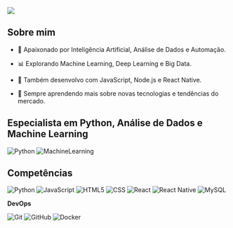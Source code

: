 ![](https://komarev.com/ghpvc/?username=iuricode&color=006bed)

## Sobre mim

- 🤖 Apaixonado por Inteligência Artificial, Análise de Dados e Automação.

- 📊 Explorando Machine Learning, Deep Learning e Big Data.

- 🚀 Também desenvolvo com JavaScript, Node.js e React Native.

- 🌱 Sempre aprendendo mais sobre novas tecnologias e tendências do mercado.

## Especialista em Python, Análise de Dados e Machine Learning
![Python](https://imgs.search.brave.com/0FFnbywRfu8rgMGOdydKvEn0r4iDKORLxXOQN-LLDvU/rs:fit:860:0:0:0/g:ce/aHR0cHM6Ly9zdGF0/aWMtMDAuaWNvbmR1/Y2suY29tL2Fzc2V0/cy4wMC9weXRob24t/aWNvbi0yNTZ4MjU0/LW03bjcyY2UzLnBu/Zw)
![MachineLearning](https://imgs.search.brave.com/ZiwG1PAnKvbrrCAvs3PDry73eN2C_P_xOMRsQQVRc_A/rs:fit:860:0:0:0/g:ce/aHR0cHM6Ly9jZG4t/aWNvbnMtcG5nLmZy/ZWVwaWsuY29tLzI1/Ni8yMTcyLzIxNzI4/OTEucG5nP3NlbXQ9/YWlzX2h5YnJpZA)

## Competências
![Python](https://img.shields.io/badge/-Python-333333?style=flat&logo=javascript)
![JavaScript](https://img.shields.io/badge/-JavaScript-333333?style=flat&logo=javascript)
![HTML5](https://img.shields.io/badge/-HTML5-333333?style=flat&logo=HTML5)
![CSS](https://img.shields.io/badge/-CSS-333333?style=flat&logo=CSS3&logoColor=1572B6)
![React](https://img.shields.io/badge/-React-333333?style=flat&logo=react)
![React Native](https://img.shields.io/badge/-React%20Native-333333?style=flat&logo=react)
![MySQL](https://img.shields.io/badge/-MySQL-333333?style=flat&logo=mysql)


**DevOps**

![Git](https://img.shields.io/badge/-Git-333333?style=flat&logo=git)
![GitHub](https://img.shields.io/badge/-GitHub-333333?style=flat&logo=github)
![Docker](https://img.shields.io/badge/-Docker-333333?style=flat&logo=docker)

<br/>

<a href="https://github.com/pietroviannadeveloper" title="Perfil do Pietro">
</a>


